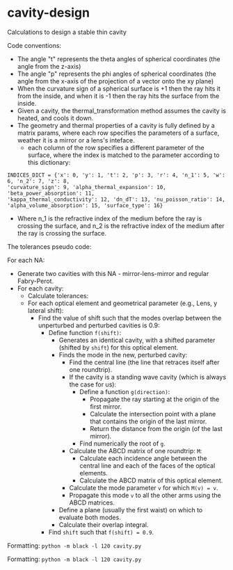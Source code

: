 # cavity-design
Calculations to design a stable thin cavity

Code conventions:
- The angle "t" represents the theta angles of spherical coordinates (the angle from the z-axis)
- The angle "p" represents the phi angles of spherical coordinates (the angle from the x-axis of the projection of a vector onto the xy plane)
- When the curvature sign of a spherical surface is +1 then the ray hits it from the inside, and when it is -1 then the ray hits the surface from the inside.
- Given a cavity, the thermal_transformation method assumes the cavity is heated, and cools it down.
- The geometry and thermal properties of a cavity is fully defined by a matrix params, where each row specifies the parameters of a surface, weather it is a mirror or a lens's inteface.
  - each column of the row specifies a different parameter of the surface, where the index is matched to the parameter according to this dictionary:

```
INDICES_DICT = {'x': 0, 'y': 1, 't': 2, 'p': 3, 'r': 4, 'n_1': 5, 'w': 6, 'n_2': 7, 'z': 8,
'curvature_sign': 9, 'alpha_thermal_expansion': 10, 'beta_power_absorption': 11,
'kappa_thermal_conductivity': 12, 'dn_dT': 13, 'nu_poisson_ratio': 14,
'alpha_volume_absorption': 15, 'surface_type': 16}
```
  - Where n_1 is the refractive index of the medium before the ray is crossing the surface, and n_2 is the refractive index of the medium after the ray is crossing the surface.



The tolerances pseudo code:

For each NA:
- Generate two cavities with this NA - mirror-lens-mirror and regular Fabry-Perot.
- For each cavity:
  - Calculate tolerances:
  - For each optical element and geometrical parameter (e.g., Lens, y lateral shift):
    - Find the value of shift such that the modes overlap between the unperturbed and perturbed cavities is 0.9:
      - Define function `f(shift)`:
        - Generates an identical cavity, with a shifted parameter (shifted by `shift`) for this optical element.
        - Finds the mode in the new, perturbed cavity:
          - Find the central line (the line that retraces itself after one roundtrip).
          - If the cavity is a standing wave cavity (which is always the case for us):
            - Define a function `g(direction)`:
              - Propagate the ray starting at the origin of the first mirror.
              - Calculate the intersection point with a plane that contains the origin of the last mirror.
              - Return the distance from the origin (of the last mirror).
            - Find numerically the root of `g`.
          - Calculate the ABCD matrix of one roundtrip: `M`:
            - Calculate each incidence angle between the central line and each of the faces of the optical elements.
            - Calculate the ABCD matrix of this optical element.
          - Calculate the mode parameter `v` for which `M(v) = v`.
          - Propagate this mode `v` to all the other arms using the ABCD matrices.
        - Define a plane (usually the first waist) on which to evaluate both modes.
        - Calculate their overlap integral.
      - Find `shift` such that `f(shift) = 0.9`.

Formatting: `python -m black -l 120 cavity.py`

Formatting: ```python -m black -l 120 cavity.py```



